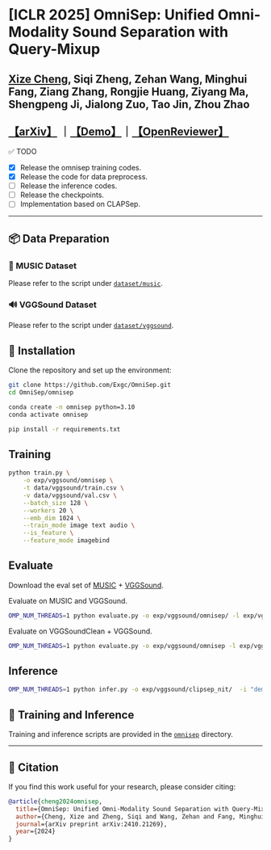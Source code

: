 # **[ICLR 2025] OmniSep: Unified Omni-Modality Sound Separation with Query-Mixup**

**[Xize Cheng](https://exgc.github.io)**,  Siqi Zheng,  Zehan Wang,  Minghui Fang,  Ziang Zhang,  Rongjie Huang,  Ziyang Ma,  Shengpeng Ji,  Jialong Zuo,  Tao Jin,  Zhou Zhao  
<br>
[【arXiv】](https://arxiv.org/abs/2410.21269) ｜[【Demo】](https://omnisep.github.io/)｜[【OpenReviewer】](https://openreview.net/forum?id=DkzZ1ooc7q)
<br>
---

✅ TODO

- [x] Release the omnisep training codes.
- [x] Release the code for data preprocess.
- [ ] Release the inference codes.
- [ ] Release the checkpoints.
- [ ] Implementation based on CLAPSep.

---

## 📦 Data Preparation

### 🎵 MUSIC Dataset  
Please refer to the script under [`dataset/music`](dataset/music).

### 🔊 VGGSound Dataset  
Please refer to the script under [`dataset/vggsound`](dataset/vggsound).

## 🚀 Installation

Clone the repository and set up the environment:

```bash
git clone https://github.com/Exgc/OmniSep.git
cd OmniSep/omnisep

conda create -n omnisep python=3.10
conda activate omnisep

pip install -r requirements.txt
```


## Training

```bash
python train.py \
    -o exp/vggsound/omnisep \
    -t data/vggsound/train.csv \
    -v data/vggsound/val.csv \
    --batch_size 128 \
    --workers 20 \
    --emb_dim 1024 \
    --train_mode image text audio \
    --is_feature \
    --feature_mode imagebind
```


## Evaluate 

Download the eval set of [MUSIC]() + [VGGSound](https://huggingface.co/datasets/Exgc/OmniSep_VGGSOUND_eval).

Evaluate on MUSIC and VGGSound.
```bash
OMP_NUM_THREADS=1 python evaluate.py -o exp/vggsound/omnisep/ -l exp/vggsound/omnisep/eval_MUISC_VGGS.txt -t data/MUSIC/solo/test.csv -t2 data/vggsound/test-good-no-music.csv --no-pit --prompt_ens
```

Evaluate on VGGSoundClean + VGGSound. 

```bash
OMP_NUM_THREADS=1 python evaluate.py -o exp/vggsound/omnisep -l exp/vggsound/omnisep/eval_VGGS_VGGSN.txt -t data/vggsound/test-good.csv -t2 data/vggsound/test-no-music.csv --no-pit --prompt_ens --audio_source ./VGGSOUND-aq.npy
```

## Inference

```bash
OMP_NUM_THREADS=1 python infer.py -o exp/vggsound/clipsep_nit/  -i "demo/audio/hvCj8Dk0Su4.wav" --text_query "playing bagpipes" -f "exp/vggsound/clipsep_nit/hvCj8Dk0Su4/playing bagpipes.wav"
```

## 🏃 Training and Inference

Training and inference scripts are provided in the [`omnisep`](omnisep) directory.

---

## 📄 Citation

If you find this work useful for your research, please consider citing:

```bibtex
@article{cheng2024omnisep,
  title={OmniSep: Unified Omni-Modality Sound Separation with Query-Mixup},
  author={Cheng, Xize and Zheng, Siqi and Wang, Zehan and Fang, Minghui and Zhang, Ziang and Huang, Rongjie and Ma, Ziyang and Ji, Shengpeng and Zuo, Jialong and Jin, Tao and others},
  journal={arXiv preprint arXiv:2410.21269},
  year={2024}
}
```
